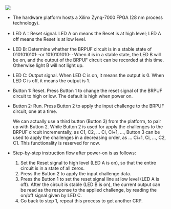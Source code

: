 ![](C:\Users\24556\Desktop\图片\图片备份\信号灯修改图2\信号灯FPGA板.jpg)

- The hardware platform hosts a Xilinx Zynq-7000 FPGA (28 nm process technology).

- LED A：Reset signal. LED A on means the Reset is at high level; LED A off means the Reset is at low level.

- LED B: Determine whether the BRPUF circuit is in a stable state of 0101010101···or 1010101010··· When it is in a stable state, the LED B will be on, and the output of the BRPUF circuit can be recorded at this time. Otherwise light B will not light up.

- LED C: Output signal. When LED C is on, it means the output is 0. When LED C is off, it means the output is 1.

- Button 1: Reset. Press Button 1 to change the reset signal of the BRPUF circuit to high or low. The default is high when power on.

- Button 2: Run. Press Button 2 to apply the input challenge to the BRPUF circuit, one at a time. 

  

  We can actually use a third button (Button 3) from the platform, to pair up with Button 2. While Button 2 is used for apply the challenges to the BRPUF circuit incrementally, as C1, C2, … Ci, Ci+1, …, Button 3 can be used to apply the challenges in a decreasing order, as … Ci+1, Ci, …, C2, C1. This functionality is reserved for now. 

 

- Step-by-step instruction flow after power-on is as follows:
  1. Set the Reset signal to high level (LED A is on), so that the entire circuit is in a state of all zeros.
  2.  Press the Button 2 to apply the input challenge data.
  3. Press the Button 1 to set the reset signal line at low level (LED A is off). After the circuit is stable (LED B is on), the current output can be read as the response to the applied challenge, by reading the on/off signal given by LED C.
  4.  Go back to step 1, repeat this process to get another CRP.